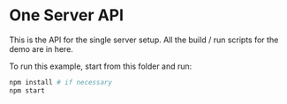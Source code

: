 # One Server API

This is the API for the single server setup. All the build / run scripts for the demo are in here.

To run this example, start from this folder and run:
```bash
npm install # if necessary
npm start
```
